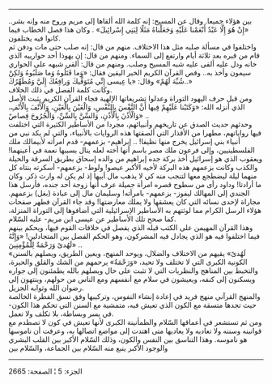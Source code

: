 ------------------------------------------------------------------------

بين هؤلاء جميعا. وقال عن المسيح: إنه كلمة الله ألقاها إلى مريم وروح منه
وإنه بشر.. «إِنْ هُوَ إِلَّا عَبْدٌ أَنْعَمْنا عَلَيْهِ وَجَعَلْناهُ مَثَلًا لِبَنِي إِسْرائِيلَ» . وكان
هذا فصل الخطاب فيما كانوا فيه يختلفون.  
واختلفوا في مسألة صلبه مثل هذا الاختلاف. منهم من قال: إنه صلب حتى مات
ودفن ثم قام من قبره بعد ثلاثة أيام وارتفع إلى السماء. ومنهم من قال: إن
يهوذا أحد حوارييه الذي خانه ودل عليه ألقى عليه شبه المسيح وصلب. ومنهم من
قال: ألقي شبهه على الحواري سيمون وأخذ به.. وقص القرآن الكريم الخبر
اليقين فقال: «وَما قَتَلُوهُ وَما صَلَبُوهُ وَلكِنْ شُبِّهَ لَهُمْ» وقال: «يا عِيسى إِنِّي
مُتَوَفِّيكَ وَرافِعُكَ إِلَيَّ وَمُطَهِّرُكَ..»  
وكانت كلمة الفصل في ذلك الخلاف.  
ومن قبل حرف اليهود التوراة وعدلوا تشريعاتها الإلهية فجاء القرآن الكريم
يثبت الأصل الذي أنزله الله: «وَكَتَبْنا عَلَيْهِمْ فِيها أَنَّ النَّفْسَ بِالنَّفْسِ، وَالْعَيْنَ
بِالْعَيْنِ، وَالْأَنْفَ بِالْأَنْفِ، وَالْأُذُنَ بِالْأُذُنِ، وَالسِّنَّ بِالسِّنِّ، وَالْجُرُوحَ قِصاصٌ» ..  
وحدثهم حديث الصدق عن تاريخهم وأنبيائهم، مجردا من الأساطير الكثيرة التي
اختلفت فيها رواياتهم، مطهرا من الأقذار التي ألصقتها هذه الروايات
بالأنبياء، والتي لم يكد نبي من أنبياء بني إسرائيل يخرج منها نظيفا! ..
إبراهيم- بزعمهم- قدم امرأته لأبيمالك ملك الفلسطينيين، وإلى فرعون ملك مصر
باسم أنها أخته لعله ينال بسببها نعمة في أعينهما! ويعقوب الذي هو إسرائيل
أخذ بركة جده إبراهيم من والده إسحاق بطريق السرقة والحيلة والكذب وكانت
بزعمهم هذه البركة لأخيه الأكبر عيصو! ولوط- بزعمهم- أسكرته بنتاه كل منهما
ليلة ليضطجع معها لتنجب منه كي لا يذهب مال أبيها إذ لم يكن له وارث ذكر.
وكان ما أرادتا! وداود رأى من سطوح قصره امرأة جميلة عرف أنها زوجة أحد
جنده، فأرسل هذا الجندي إلى المهالك ليفوز- بزعمهم- بامرأته! وسليمان مال
إلى عبادة (بغل) بزعمهم. مجاراة لإحدى نسائه التي كان يعشقها ولا يملك
معارضتها! وقد جاء القرآن فطهر صفحات هؤلاء الرسل الكرام مما لوثتهم به
الأساطير الإسرائيلية التي أضافوها إلى التوراة المنزلة، كما صحح تلك
الأساطير عن عيسى ابن مريم- عليه السّلام.  
وهذا القرآن المهيمن على الكتب قبله الذي يفصل في خلافات القوم فيها، ويحكم
بينهم فيما اختلفوا فيه هو الذي يجادل فيه المشركون، وهو الحكم الفصل بين
المتجادلين! «وَإِنَّهُ لَهُدىً وَرَحْمَةٌ لِلْمُؤْمِنِينَ» ..  
«لَهُدىً» يقيهم من الاختلاف والضلال، ويوحد المنهج، ويعين الطريق، ويصلهم
بالسنن الكونية الكبرى التي لا تختلف ولا تحيد، «وَرَحْمَةٌ» يرحمهم من الشك
والقلق والحيرة، والتخبط بين المناهج والنظريات التي لا تثبت على حال
ويصلهم بالله يطمئنون إلى جواره ويسكنون إلى كنفه، ويعيشون في سلام مع
أنفسهم ومع الناس من حولهم، وينتهون إلى رضوان الله وثوابه الجزيل.  
والمنهج القرآني منهج فريد في إعادة إنشاء النفوس، وتركيبها وفق نسق الفطرة
الخالصة حيث تجدها متسقة مع الكون الذي تعيش فيه، متمشية مع السنن التي
تحكم هذا الكون- في يسر وبساطة، بلا تكلف ولا تعمل.  
ومن ثم تستشعر في أعماقها السّلام والطمأنينة الكبرى لأنها تعيش في كون لا
تصطدم مع قوانينه وسننه ولا تعاديه ولا يعاديها متى اهتدت إلى مواضع
اتصالها به، وعرفت أن ناموسها هو ناموسه. وهذا التناسق بين النفس والكون،
وذلك السّلام الأكبر بين القلب البشري والوجود الأكبر ينبع منه السّلام بين
الجماعة، والسّلام بين

------------------------------------------------------------------------

الجزء: 5 ¦ الصفحة: 2665
